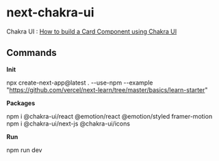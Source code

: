 # next-chakra-ui

Chakra UI :
[How to build a Card Component using Chakra UI](https://www.youtube.com/watch?v=gRSZU4po--g&list=PLLh_woCGjyGrP_pJyoJSt7RsrDDppX7ii&index=1)

## Commands

**Init**

npx create-next-app@latest . --use-npm --example "https://github.com/vercel/next-learn/tree/master/basics/learn-starter"

**Packages**

npm i @chakra-ui/react @emotion/react @emotion/styled framer-motion<br>
npm i @chakra-ui/next-js @chakra-ui/icons

**Run**

npm run dev